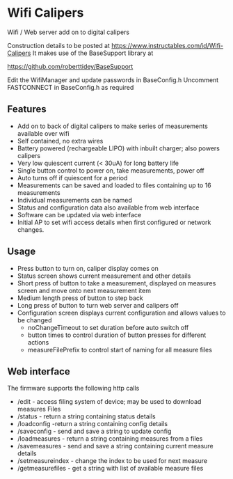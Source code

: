 # Wifi Calipers
Wifi / Web server add on to digital calipers

Construction details to be posted at https://www.instructables.com/id/Wifi-Calipers
It makes use of the BaseSupport library at

https://github.com/roberttidey/BaseSupport

Edit the WifiManager and update passwords in BaseConfig.h
Uncomment FASTCONNECT in BaseConfig.h as required

## Features
- Add on to back of digital calipers to make series of measurements available over wifi
- Self contained, no extra wires
- Battery powered (rechargeable LIPO) with inbuilt charger; also powers calipers
- Very low quiescent current (< 30uA) for long battery life
- Single button control to power on, take measurements, power off
- Auto turns off if quiescent for a period
- Measurements can be saved and loaded to files containing up to 16 measurements
- Individual measurements can be named
- Status and configuration data also available from web interface​
- Software can be updated via web interface
- Initial AP to set wifi access details when first configured or network changes.

## Usage
- Press button to turn on, caliper display comes on
- Status screen shows current measurement and other details
- Short press of button to take a measurement, displayed on measures screen and move onto next measurement item
- Medium length press of button to step back
- Long press of button to turn web server and calipers off
- Configuration screen displays current configuration and allows values to be changed
	- noChangeTimeout to set duration before auto switch off
	- button times to control duration of button presses for different actions
	- measureFilePrefix to control start of naming for all measure files
	
## Web interface
The firmware supports the following http calls
- /edit - access filing system of device; may be used to download measures Files
- /status - return a string containing status details
- /loadconfig -return a string containing config details
- /saveconfig - send and save a string to update config
- /loadmeasures - return a string containing measures from a files
- /savemeasures - send and save a string containing current measure details
- /setmeasureindex - change the index to be used for next measure
- /getmeasurefiles - get a string with list of available measure files





